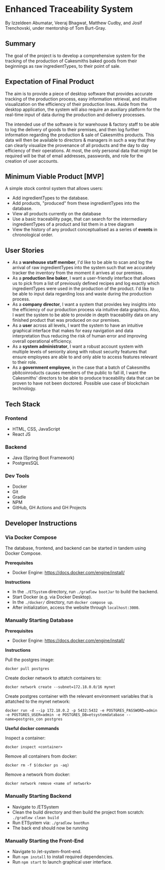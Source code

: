 # Enhanced Traceability System

By Izzeldeen Abumatar, Veeraj Bhagwat, Matthew Cudby, and Josif Trenchovski, under mentorship of Tom Burt-Gray.

## Summary

The goal of the project is to develop a comprehensive system for the tracking of the production of Cakesmiths baked goods from their beginnings as raw ingredientTypes, to their point of sale. 

## Expectation of Final Product
The aim is to provide a piece of desktop software that provides accurate tracking of the production process, easy information retrieval, and intuitive visualization on the efficiency of their production lines. Aside from the desktop application, the system will also require an auxiliary platform for the real-time input of data during the production and delivery processes.

The intended use of the software is for warehouse & factory staff to be able to log the delivery of goods to their premises, and then log further information regarding the production & sale of Cakesmiths products. This data will then be available to directors & managers in such a way that they can clearly visualize the provenance of all products and the day to day efficiency of their operations. At most, the only personal data that might be required will be that of email addresses, passwords, and role for the creation of user accounts.

## Minimum Viable Product [MVP]
A simple stock control system that allows users:
- Add ingredientTypes to the database.
- Add products, "produced" from these ingredientTypes into the database.
- View all products currently on the database 
- Use a basic traceability page, that can search for the intermediary ingredientTypes of a product and list them in a tree diagram
- View the history of any product conceptualised as a series of **events** in chronological order.

## User Stories
- As a **warehouse staff member**, I'd like to be able to scan and log the arrival of raw ingredientTypes into the system such
that we accurately tracker the inventory from the moment it arrives at our premises.
- As a **production line baker**, I want a user-friendly interface that allows us to pick from a list of previously defined 
recipes and log exactly which ingredientTypes were used in the production of the product. I'd like to be able to input data
regarding loss and waste during the production process. 
- As a **company director**, I want a system that provides key insights into the efficiency of our production process via 
intuitive data graphics. Also, I want the system to be able to provide in depth traceability data on any finished product
that was produced on our premises.
- As a **user** across all levels, I want the system to have an intuitive graphical interface that makes for easy navigation
and data interpretation thus reducing the risk of human error and improving overall operational efficiency.
- As a **system administrator**, I want a robust account system with multiple levels of seniority along with robust security
features that ensure employees are able to and only able to access features relevant to their role.
- As a **government employee**, in the case that a batch of Cakesmiths pbitcoinroducts causes members of the public to fall ill, I
want the Cakesmiths' directors to be able to produce traceability data that can be proven to have not been doctored. Possible
use case of blockchain technology.

## Tech Stack
### Frontend
- HTML, CSS, JavaScript
- React JS

### Backend

- Java (Spring Boot Framework)
- PostgresSQL

### Dev Tools
- Docker
- Git
- Gradle
- NPM
- GitHub, GH Actions and GH Projects

## Developer Instructions

### Via Docker Compose

The database, frontend, and backend can be started in tandem using Docker Compose.

**Prerequisites**

- Docker Engine: <a name="docker-engine">https://docs.docker.com/engine/install/</a>

**Instructions**

- In the `./ETSystem` directory, run `./gradlew bootJar` to build the backend.
- Start Docker (e.g. via Docker Desktop).
- In the `./docker/` directory, run `docker compose up`.
- After initialization, access the website through `localhost:3000`.

### Manually Starting Database

**Prerequisites**

- Docker Engine: <a name="docker-engine">https://docs.docker.com/engine/install/</a>
  
**Instructions**

Pull the postgres image:

```
docker pull postgres
```

Create docker network to attatch containers to:

```
docker network create --subnet=172.18.0.0/16 mynet
```

Create postgres container with the relevant environment variables that is attatched to the mynet network:

```
docker run -d --ip 172.18.0.2 -p 5432:5432 -e POSTGRES_PASSWORD=admin -e POSTGRES_USER=admin -e POSTGRES_DB=etsystemdatabase --name=postgres_con postgres
```

**Useful docker commands**

Inspect a container:

```
docker inspect <container>
```

Remove all containers from docker:

```
docker rm -f $(docker ps -aq)
```

Remove a network from docker:

```
docker network remove <name of network>
```

### Manually Starting Backend

- Navigate to /ETSystem
- Clean the build directory and then build the project from scratch:  `./gradlew clean build`
- Run ETSystem via: `./gradlew bootRun`
- The back end should now be running

### Manually Starting the Front-End
- Navigate to /et-system-front-end.
- Run `npm install` to install required dependencies.
- Run `npm start` to launch graphical user interface.

